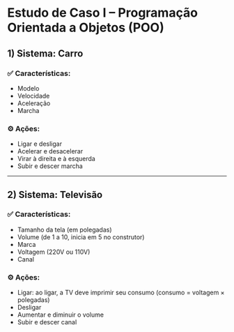 # Estudo de Caso I – Programação Orientada a Objetos (POO)

## 1) Sistema: Carro

### ✅ Características:
- Modelo
- Velocidade
- Aceleração
- Marcha

### ⚙️ Ações:
- Ligar e desligar
- Acelerar e desacelerar
- Virar à direita e à esquerda
- Subir e descer marcha

---

## 2) Sistema: Televisão

### ✅ Características:
- Tamanho da tela (em polegadas)
- Volume (de 1 a 10, inicia em 5 no construtor)
- Marca
- Voltagem (220V ou 110V)
- Canal

### ⚙️ Ações:
- Ligar: ao ligar, a TV deve imprimir seu consumo (consumo = voltagem × polegadas)
- Desligar
- Aumentar e diminuir o volume
- Subir e descer canal

